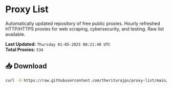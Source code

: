 # Proxy List

Automatically updated repository of free public proxies. Hourly refreshed HTTP/HTTPS proxies for web scraping, cybersecurity, and testing. Raw list available.

**Last Updated:** `Thursday 01-05-2025 08:21:40 UTC`  
**Total Proxies:** `534`

## 📥 Download
```bash
curl -O https://raw.githubusercontent.com/theriturajps/proxy-list/main/proxies.txt
